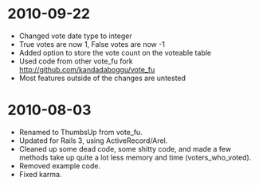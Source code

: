 2010-09-22
==========
* Changed vote date type to integer
* True votes are now 1, False votes are now -1
* Added option to store the vote count on the voteable table
* Used code from other vote_fu fork http://github.com/kandadaboggu/vote_fu
* Most features outside of the changes are untested

2010-08-03
==========
* Renamed to ThumbsUp from vote\_fu.
* Updated for Rails 3, using ActiveRecord/Arel.
* Cleaned up some dead code, some shitty code, and made a few methods take up quite a lot less memory and time (voters\_who\_voted).
* Removed example code.
* Fixed karma.